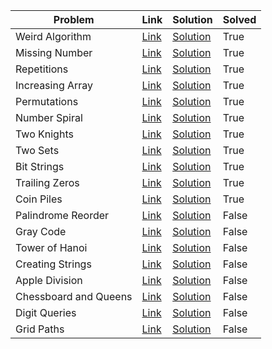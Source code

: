 | Problem               | Link                                         | Solution                                  | Solved   |
|-----------------------|----------------------------------------------|-------------------------------------------|----------|
| Weird Algorithm       | [Link](https://cses.fi/problemset/task/1068) | [Solution](./01_weird_algorithm.py)       | True     |
| Missing Number        | [Link](https://cses.fi/problemset/task/1083) | [Solution](./02_missing_number.py)        | True     |
| Repetitions           | [Link](https://cses.fi/problemset/task/1069) | [Solution](./03_repetitions.py)           | True     |
| Increasing Array      | [Link](https://cses.fi/problemset/task/1094) | [Solution](./04_increasing_array.py)      | True     |
| Permutations          | [Link](https://cses.fi/problemset/task/1070) | [Solution](./05_permutations.py)          | True     |
| Number Spiral         | [Link](https://cses.fi/problemset/task/1071) | [Solution](./06_number_spiral.py)         | True     |
| Two Knights           | [Link](https://cses.fi/problemset/task/1072) | [Solution](./07_two_knights.py)           | True     |
| Two Sets              | [Link](https://cses.fi/problemset/task/1092) | [Solution](./08_two_sets.py)              | True     |
| Bit Strings           | [Link](https://cses.fi/problemset/task/1617) | [Solution](./09_bit_strings.py)           | True     |
| Trailing Zeros        | [Link](https://cses.fi/problemset/task/1618) | [Solution](./10_trailing_zeros.py)        | True     |
| Coin Piles            | [Link](https://cses.fi/problemset/task/1754) | [Solution](./11_coin_piles.py)            | True     |
| Palindrome Reorder    | [Link](https://cses.fi/problemset/task/1755) | [Solution](./12_palindrome_reorder.py)    | False    |
| Gray Code             | [Link](https://cses.fi/problemset/task/2205) | [Solution](./13_gray_code.py)             | False    |
| Tower of Hanoi        | [Link](https://cses.fi/problemset/task/2165) | [Solution](./14_tower_of_hanoi.py)        | False    |
| Creating Strings      | [Link](https://cses.fi/problemset/task/1622) | [Solution](./15_creating_strings.py)      | False    |
| Apple Division        | [Link](https://cses.fi/problemset/task/1623) | [Solution](./16_apple_division.py)        | False    |
| Chessboard and Queens | [Link](https://cses.fi/problemset/task/1624) | [Solution](./17_chessboard_and_queens.py) | False    |
| Digit Queries         | [Link](https://cses.fi/problemset/task/2431) | [Solution](./18_digit_queries.py)         | False    |
| Grid Paths            | [Link](https://cses.fi/problemset/task/1625) | [Solution](./19_grid_paths.py)            | False    |